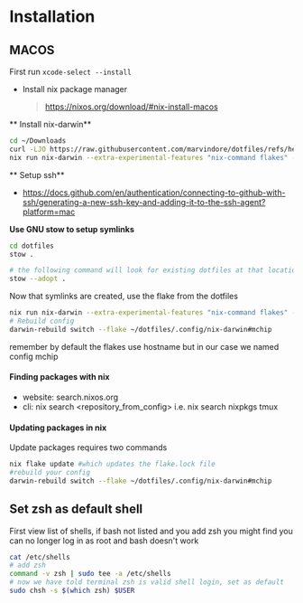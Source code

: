 # Installation
## MACOS
First run `xcode-select --install`

- Install nix package manager
    > https://nixos.org/download/#nix-install-macos

** Install nix-darwin**
```bash
cd ~/Downloads
curl -LJO https://raw.githubusercontent.com/marvindore/dotfiles/refs/heads/main/.config/nix-darwin/flake.nix
nix run nix-darwin --extra-experimental-features "nix-command flakes" -- switch --flake ~/Downloads#mchip
```

** Setup ssh**
- https://docs.github.com/en/authentication/connecting-to-github-with-ssh/generating-a-new-ssh-key-and-adding-it-to-the-ssh-agent?platform=mac

**Use GNU stow to setup symlinks** 
```bash
cd dotfiles
stow .

# the following command will look for existing dotfiles at that location and use those to overwrite the files in this directory
stow --adopt .
```
Now that symlinks are created, use the flake from the dotfiles
```bash
nix run nix-darwin --extra-experimental-features "nix-command flakes" -- switch --flake ~/.config/nix-darwin#mchip
# Rebuild config
darwin-rebuild switch --flake ~/dotfiles/.config/nix-darwin#mchip 
```
remember by default the flakes use hostname but in our case we named config mchip

#### Finding packages with nix
- website: search.nixos.org
- cli: nix search <repository_from_config> <package name>
    i.e. nix search nixpkgs tmux

#### Updating packages in nix
Update packages requires two commands
```bash
nix flake update #which updates the flake.lock file
#rebuild your config
darwin-rebuild switch --flake ~/dotfiles/.config/nix-darwin#mchip 
```

## Set zsh as default shell
First view list of shells, if bash not listed and you add zsh you might find you can no longer log in as root and bash doesn't work
```bash
cat /etc/shells
# add zsh
command -v zsh | sudo tee -a /etc/shells
# now we have told terminal zsh is valid shell login, set as default
sudo chsh -s $(which zsh) $USER
```

